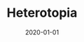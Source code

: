 ---
name: heterotopia
title: Heterotopia

tags: 
    - project
    - kinect
    - immersive
    - vr

image: 
    - /content/project/heterotopia/cover.png

video:
    - /content/project/heterotopia/video.mp4

text: 
    - The first prototype of a virtual reality experience with animated volumetric capture recorded and live. It serves as a technical demo for Heterotopia Miroir et Perspective.

date: 2020-01-01

with:
    - Dorian Rigal (visual)
    - Leon Denise (code/visual)
    - Samuel Lepoil (narrative)
---
